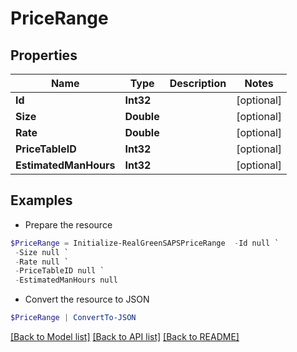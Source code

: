 # PriceRange
## Properties

Name | Type | Description | Notes
------------ | ------------- | ------------- | -------------
**Id** | **Int32** |  | [optional] 
**Size** | **Double** |  | [optional] 
**Rate** | **Double** |  | [optional] 
**PriceTableID** | **Int32** |  | [optional] 
**EstimatedManHours** | **Int32** |  | [optional] 

## Examples

- Prepare the resource
```powershell
$PriceRange = Initialize-RealGreenSAPSPriceRange  -Id null `
 -Size null `
 -Rate null `
 -PriceTableID null `
 -EstimatedManHours null
```

- Convert the resource to JSON
```powershell
$PriceRange | ConvertTo-JSON
```

[[Back to Model list]](../README.md#documentation-for-models) [[Back to API list]](../README.md#documentation-for-api-endpoints) [[Back to README]](../README.md)

